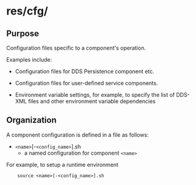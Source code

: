 # res/cfg/

## Purpose

Configuration files specific to a component's operation. 

Examples include:

- Configuration files for DDS Persistence component etc.

- Configuration files for user-defined service components.

- Environment variable settings, for example, to specify
the list of DDS-XML files and other environment variable dependencies



## Organization

A component *<name>* configuration is defined in a file as follows:

 - `<name>`[-`<config_name>`].sh
   - a named configuration for component `<name>`

For example, to setup a runtime environment

        source <name>[-<config_name>].sh
